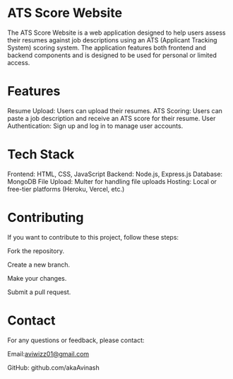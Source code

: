 
# ATS Score Website

The ATS Score Website is a web application designed to help users assess their resumes against job descriptions using an ATS (Applicant Tracking System) scoring system. The application features both frontend and backend components and is designed to be used for personal or limited access.

# Features
Resume Upload: Users can upload their resumes.
ATS Scoring: Users can paste a job description and receive an ATS score for their resume.
User Authentication: Sign up and log in to manage user accounts.

# Tech Stack
Frontend: HTML, CSS, JavaScript
Backend: Node.js, Express.js
Database: MongoDB
File Upload: Multer for handling file uploads
Hosting: Local or free-tier platforms (Heroku, Vercel, etc.)

# Contributing
If you want to contribute to this project, follow these steps:

Fork the repository.

Create a new branch.

Make your changes.

Submit a pull request.

# Contact
For any questions or feedback, please contact:

Email:aviwizz01@gmail.com

GitHub: github.com/akaAvinash
